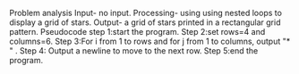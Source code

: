 Problem analysis
Input- no input.
Processing- using  using nested loops to display a grid of stars.
Output- a grid of stars printed in a rectangular grid pattern. 
Pseudocode
step 1:start the program.
Step 2:set rows=4 and columns=6.
Step 3:For i from 1 to rows and for j from 1 to columns, output "* " .
Step 4: Output a newline to move to the next row.
Step 5:end the program.
